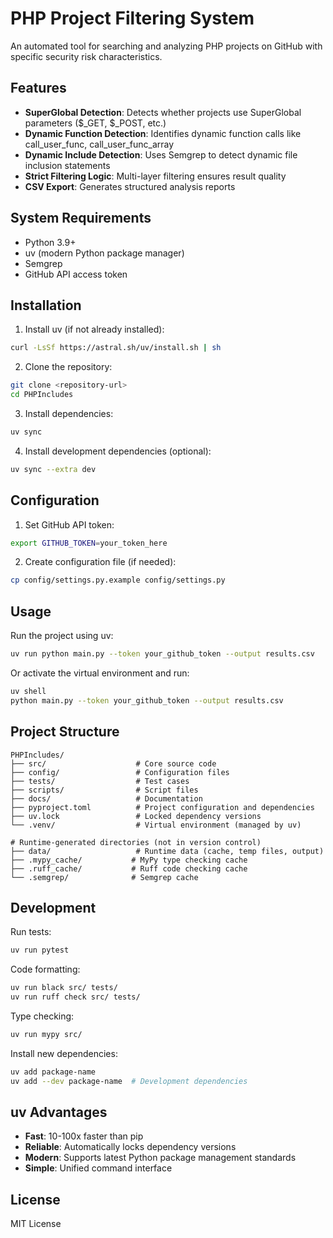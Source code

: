 # PHP Project Filtering System

An automated tool for searching and analyzing PHP projects on GitHub with specific security risk characteristics.

## Features

- **SuperGlobal Detection**: Detects whether projects use SuperGlobal parameters ($_GET, $_POST, etc.)
- **Dynamic Function Detection**: Identifies dynamic function calls like call_user_func, call_user_func_array
- **Dynamic Include Detection**: Uses Semgrep to detect dynamic file inclusion statements
- **Strict Filtering Logic**: Multi-layer filtering ensures result quality
- **CSV Export**: Generates structured analysis reports

## System Requirements

- Python 3.9+
- uv (modern Python package manager)
- Semgrep
- GitHub API access token

## Installation

1. Install uv (if not already installed):
```bash
curl -LsSf https://astral.sh/uv/install.sh | sh
```

2. Clone the repository:
```bash
git clone <repository-url>
cd PHPIncludes
```

3. Install dependencies:
```bash
uv sync
```

4. Install development dependencies (optional):
```bash
uv sync --extra dev
```

## Configuration

1. Set GitHub API token:
```bash
export GITHUB_TOKEN=your_token_here
```

2. Create configuration file (if needed):
```bash
cp config/settings.py.example config/settings.py
```

## Usage

Run the project using uv:
```bash
uv run python main.py --token your_github_token --output results.csv
```

Or activate the virtual environment and run:
```bash
uv shell
python main.py --token your_github_token --output results.csv
```

## Project Structure

```
PHPIncludes/
├── src/                    # Core source code
├── config/                 # Configuration files
├── tests/                  # Test cases
├── scripts/                # Script files
├── docs/                   # Documentation
├── pyproject.toml          # Project configuration and dependencies
├── uv.lock                 # Locked dependency versions
└── .venv/                  # Virtual environment (managed by uv)

# Runtime-generated directories (not in version control)
├── data/                   # Runtime data (cache, temp files, output)
├── .mypy_cache/           # MyPy type checking cache
├── .ruff_cache/           # Ruff code checking cache
└── .semgrep/              # Semgrep cache
```

## Development

Run tests:
```bash
uv run pytest
```

Code formatting:
```bash
uv run black src/ tests/
uv run ruff check src/ tests/
```

Type checking:
```bash
uv run mypy src/
```

Install new dependencies:
```bash
uv add package-name
uv add --dev package-name  # Development dependencies
```

## uv Advantages

- **Fast**: 10-100x faster than pip
- **Reliable**: Automatically locks dependency versions
- **Modern**: Supports latest Python package management standards
- **Simple**: Unified command interface

## License

MIT License
